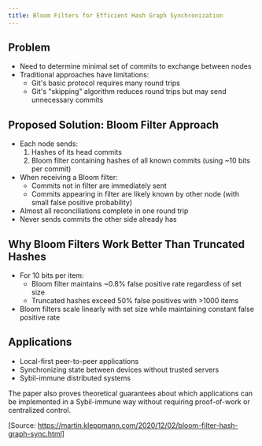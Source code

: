 ```yaml
---
title: Bloom Filters for Efficient Hash Graph Synchronization
---
```


## Problem
- Need to determine minimal set of commits to exchange between nodes
- Traditional approaches have limitations:
  - Git's basic protocol requires many round trips
  - Git's "skipping" algorithm reduces round trips but may send unnecessary commits

## Proposed Solution: Bloom Filter Approach
- Each node sends:
  1. Hashes of its head commits
  2. Bloom filter containing hashes of all known commits (using ~10 bits per commit)
- When receiving a Bloom filter:
  - Commits not in filter are immediately sent
  - Commits appearing in filter are likely known by other node (with small false positive probability)
- Almost all reconciliations complete in one round trip
- Never sends commits the other side already has

## Why Bloom Filters Work Better Than Truncated Hashes
- For 10 bits per item:
  - Bloom filter maintains ~0.8% false positive rate regardless of set size
  - Truncated hashes exceed 50% false positives with >1000 items
- Bloom filters scale linearly with set size while maintaining constant false positive rate

## Applications
- Local-first peer-to-peer applications
- Synchronizing state between devices without trusted servers
- Sybil-immune distributed systems

The paper also proves theoretical guarantees about which applications can be implemented in a Sybil-immune way without requiring proof-of-work or centralized control.

[Source: https://martin.kleppmann.com/2020/12/02/bloom-filter-hash-graph-sync.html] 